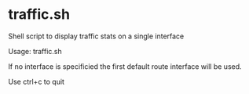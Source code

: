 # traffic.sh
Shell script to display traffic stats on a single interface

Usage: traffic.sh <optional interface name>

If no interface is specificied the first default route interface will be used.
  
Use ctrl+c to quit

